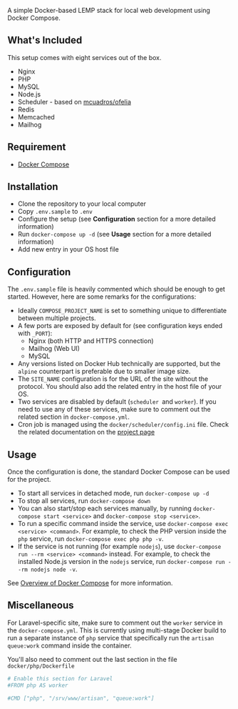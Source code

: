 A simple Docker-based LEMP stack for local web development using Docker Compose.

## What's Included

This setup comes with eight services out of the box.

* Nginx
* PHP
* MySQL
* Node.js
* Scheduler  - based on [mcuadros/ofelia](https://github.com/mcuadros/ofelia)
* Redis
* Memcached
* Mailhog

## Requirement

* [Docker Compose](https://docs.docker.com/compose/install/)

## Installation

* Clone the repository to your local computer
* Copy `.env.sample` to `.env`
* Configure the setup (see **Configuration** section for a more detailed information)
* Run `docker-compose up -d` (see **Usage** section for a more detailed information)
* Add new entry in your OS host file

## Configuration

The `.env.sample` file is heavily commented which should be enough to get started. However, here are some remarks for the configurations:

* Ideally `COMPOSE_PROJECT_NAME` is set to something unique to differentiate between multiple projects.
* A few ports are exposed by default for (see configuration keys ended with `_PORT`):
    * Nginx (both HTTP and HTTPS connection)
    * Mailhog (Web UI)
    * MySQL
* Any versions listed on Docker Hub technically are supported, but the `alpine` counterpart is preferable due to smaller image size.
* The `SITE_NAME` configuration is for the URL of the site without the protocol. You should also add the related entry in the host file of your OS.
* Two services are disabled by default (`scheduler `and `worker`). If you need to use any of these services, make sure to comment out the related section in `docker-compose.yml`.
* Cron job is managed using the `docker/scheduler/config.ini` file. Check the related documentation on the [project page](https://github.com/mcuadros/ofelia)

## Usage

Once the configuration is done, the standard Docker Compose can be used for the project.

* To start all services in detached mode, run `docker-compose up -d`
* To stop all services, run `docker-compose down`
* You can also start/stop each services manually, by running `docker-compose start <service>` and `docker-compose stop <service>`.
* To run a specific command inside the service, use `docker-compose exec <service> <command>`. For example, to check the PHP version inside the `php` service, run `docker-compose exec php php -v`.
* If the service is not running (for example `nodejs`), use `docker-compose run --rm <service> <command>` instead. For example, to check the installed Node.js version in the `nodejs` service, run `docker-compose run --rm nodejs node -v`.

See [Overview of Docker Compose](https://docs.docker.com/compose/) for more information.

## Miscellaneous

For Laravel-specific site, make sure to comment out the `worker` service in the `docker-compose.yml`. This is currently using multi-stage Docker build to run a separate instance of `php` service that specifically run the `artisan queue:work` command inside the container.

You'll also need to comment out the last section in the file `docker/php/Dockerfile`

```php
# Enable this section for Laravel
#FROM php AS worker

#CMD ["php", "/srv/www/artisan", "queue:work"]
```

